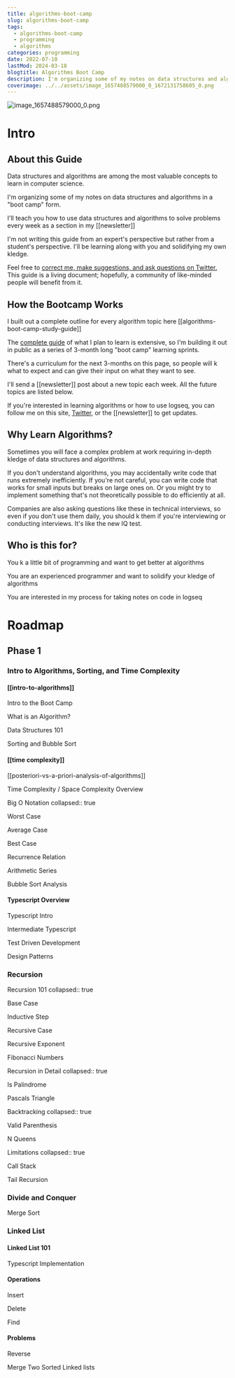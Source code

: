 ```yaml
---
title: algorithms-boot-camp
slug: algorithms-boot-camp
tags:
  - algorithms-boot-camp
  - programming
  - algorithms
categories: programming
date: 2022-07-10
lastMod: 2024-03-18
blogtitle: Algorithms Boot Camp
description: I'm organizing some of my notes on data structures and algorithms in a "boot camp" form.
coverimage: ../../assets/image_1657488579000_0_1672131758605_0.png
---
```


![image_1657488579000_0.png](/assets/image_1657488579000_0_1672131758605_0.png)

# Intro


## About this Guide


Data structures and algorithms are among the most valuable concepts to learn in computer science.

I'm organizing some of my notes on data structures and algorithms in a "boot camp" form.

I'll teach you how to use data structures and algorithms to solve problems every week as a section in my [[newsletter]]

I'm not writing this guide from an expert's perspective but rather from a student's perspective. I'll be learning along with you and solidifying my own kledge.

Feel free to [correct me, make suggestions, and ask questions on Twitter.](https://twitter.com/Bsunter) This guide is a living document; hopefully, a community of like-minded people will benefit from it.

## How the Bootcamp Works


I built out a complete outline for every algorithm topic here [[algorithms-boot-camp-study-guide]]

The [complete guide]([[algorithms-boot-camp-study-guide]]) of what I plan to learn is extensive, so I'm building it out in public as a series of 3-month long "boot camp" learning sprints.

There's a curriculum for the next 3-months on this page, so people will k what to expect and can give their input on what they want to see.

I'll send a [[newsletter]] post about a new topic each week. All the future topics are listed below.

If you're interested in learning algorithms or how to use logseq, you can follow me on this site, [Twitter](https://twitter.com/Bsunter), or the [[newsletter]] to get updates.

## Why Learn Algorithms?


Sometimes you will face a complex problem at work requiring in-depth kledge of data structures and algorithms.

If you don't understand algorithms, you may accidentally write code that runs extremely inefficiently. If you're not careful, you can write code that works for small inputs but breaks on large ones  on. Or you might try to implement something that's not theoretically possible to do efficiently at all.

Companies are also asking questions like these in technical interviews, so even if you don't use them daily, you should k them if you're interviewing or conducting interviews. It's like the new IQ test.

## Who is this for?


You k a little bit of programming and want to get better at algorithms

You are an experienced programmer and want to solidify your kledge of algorithms

You are interested in my process for taking notes on code in logseq

# Roadmap


## Phase 1


### Intro to Algorithms, Sorting, and Time Complexity


#### [[intro-to-algorithms]]


Intro to the Boot Camp

What is an Algorithm?

Data Structures 101

Sorting and Bubble Sort

#### [[time complexity]]


[[posteriori-vs-a-priori-analysis-of-algorithms]]

Time Complexity / Space Complexity Overview

Big O Notation
collapsed:: true

Worst Case

Average Case

Best Case

Recurrence Relation

Arithmetic Series

Bubble Sort Analysis

#### Typescript Overview


Typescript Intro

Intermediate Typescript

Test Driven Development

Design Patterns

### Recursion


Recursion 101
collapsed:: true

Base Case

Inductive Step

Recursive Case

Recursive Exponent

Fibonacci Numbers

Recursion in Detail
collapsed:: true

Is Palindrome

Pascals Triangle

Backtracking
collapsed:: true

Valid Parenthesis

N Queens

Limitations
collapsed:: true

Call Stack

Tail Recursion

### Divide and Conquer


Merge Sort

### Linked List


#### Linked List 101


Typescript Implementation

#### Operations


Insert

Delete

Find

#### Problems


Reverse

Merge Two Sorted Linked lists

